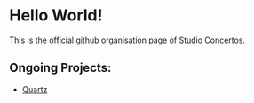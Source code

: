 # Hello World!
This is the official github organisation page of Studio Concertos.

## Ongoing Projects:
- [Quartz](https://github.com/StudioConcertos/Quartz)
